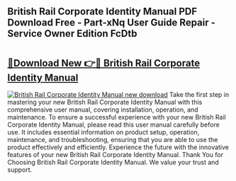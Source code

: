 ## British Rail Corporate Identity Manual PDF Download Free - Part-xNq User Guide Repair - Service Owner Edition FcDtb

# <h2><a href="http://cf21130.oget.top/?id=British+Rail+Corporate+Identity+Manual">🔗Download New 👉🔴 British Rail Corporate Identity Manual</a></h2>

[![British Rail Corporate Identity Manual new download](https://i.imgur.com/5g1atiW.png)](http://cf21130.oget.top/?id=British+Rail+Corporate+Identity+Manual)
Take the first step in mastering your new British Rail Corporate Identity Manual with this comprehensive user manual, covering installation, operation, and maintenance. To ensure a successful experience with your new British Rail Corporate Identity Manual, please read this user manual carefully before use. It includes essential information on product setup, operation, maintenance, and troubleshooting, ensuring that you are able to use the product effectively and efficiently. Experience the future with the innovative features of your new British Rail Corporate Identity Manual. Thank You for Choosing British Rail Corporate Identity Manual. We value your trust and support.
